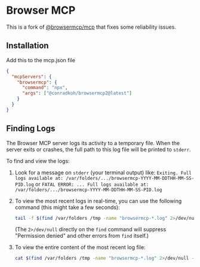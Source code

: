# Browser MCP

This is a fork of [@browsermcp/mcp](https://www.npmjs.com/package/@browsermcp/mcp) that fixes some reliability issues.

## Installation

Add this to the mcp.json file

```json
{
  "mcpServers": {
    "browsermcp": {
      "command": "npx",
      "args": ["@conradkoh/browsermcp2@latest"]
    }
  }
}
```

## Finding Logs

The Browser MCP server logs its activity to a temporary file. When the server exits or crashes, the full path to this log file will be printed to `stderr`.

To find and view the logs:

1.  Look for a message on `stderr` (your terminal output) like:
    `Exiting. Full logs available at: /var/folders/.../browsermcp-YYYY-MM-DDTHH-MM-SS-PID.log`
    or
    `FATAL ERROR: ... Full logs available at: /var/folders/.../browsermcp-YYYY-MM-DDTHH-MM-SS-PID.log`

2.  To view the most recent logs in real-time, you can use the following command (this might take a few seconds):

    ```bash
    tail -f $(find /var/folders /tmp -name "browsermcp-*.log" 2>/dev/null -print0 | xargs -0 ls -t | head -n 1)
    ```

    (The `2>/dev/null` directly on the `find` command will suppress "Permission denied" and other errors from `find` itself.)

3.  To view the entire content of the most recent log file:
    ```bash
    cat $(find /var/folders /tmp -name "browsermcp-*.log" 2>/dev/null -print0 | xargs -0 ls -t | head -n 1)
    ```
